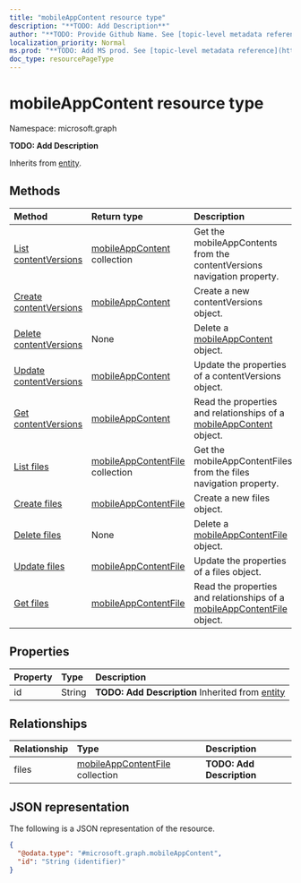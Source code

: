 ```yaml
---
title: "mobileAppContent resource type"
description: "**TODO: Add Description**"
author: "**TODO: Provide Github Name. See [topic-level metadata reference](https://msgo.azurewebsites.net/add/document/guidelines/metadata.html#topic-level-metadata)**"
localization_priority: Normal
ms.prod: "**TODO: Add MS prod. See [topic-level metadata reference](https://msgo.azurewebsites.net/add/document/guidelines/metadata.html#topic-level-metadata)**"
doc_type: resourcePageType
---
```


# mobileAppContent resource type


Namespace: microsoft.graph

**TODO: Add Description**


Inherits from [entity](../resources/entity.md).

## Methods
|Method|Return type|Description|
|:---|:---|:---|
|[List contentVersions](../api/managedmobilelobapp-list-contentversions.md)|[mobileAppContent](../resources/intune-mobileappcontent.md) collection|Get the mobileAppContents from the contentVersions navigation property.|
|[Create contentVersions](../api/managedmobilelobapp-post-contentversions.md)|[mobileAppContent](../resources/intune-mobileappcontent.md)|Create a new contentVersions object.|
|[Delete contentVersions](../api/managedmobilelobapp-delete-contentversions.md)|None|Delete a [mobileAppContent](../resources/intune-mobileappcontent.md) object.|
|[Update contentVersions](../api/managedmobilelobapp-update-contentversions.md)|[mobileAppContent](../resources/intune-mobileappcontent.md)|Update the properties of a contentVersions object.|
|[Get contentVersions](../api/managedmobilelobapp-get-mobileappcontent.md)|[mobileAppContent](../resources/intune-mobileappcontent.md)|Read the properties and relationships of a [mobileAppContent](../resources/intune-mobileappcontent.md) object.|
|[List files](../api/intune-mobileappcontent-list-files.md)|[mobileAppContentFile](../resources/intune-mobileappcontentfile.md) collection|Get the mobileAppContentFiles from the files navigation property.|
|[Create files](../api/intune-mobileappcontent-post-files.md)|[mobileAppContentFile](../resources/intune-mobileappcontentfile.md)|Create a new files object.|
|[Delete files](../api/intune-mobileappcontent-delete-files.md)|None|Delete a [mobileAppContentFile](../resources/intune-mobileappcontentfile.md) object.|
|[Update files](../api/intune-mobileappcontent-update-files.md)|[mobileAppContentFile](../resources/intune-mobileappcontentfile.md)|Update the properties of a files object.|
|[Get files](../api/intune-mobileappcontent-get-mobileappcontentfile.md)|[mobileAppContentFile](../resources/intune-mobileappcontentfile.md)|Read the properties and relationships of a [mobileAppContentFile](../resources/intune-mobileappcontentfile.md) object.|

## Properties
|Property|Type|Description|
|:---|:---|:---|
|id|String|**TODO: Add Description** Inherited from [entity](../resources/entity.md)|

## Relationships
|Relationship|Type|Description|
|:---|:---|:---|
|files|[mobileAppContentFile](../resources/intune-mobileappcontentfile.md) collection|**TODO: Add Description**|

## JSON representation
The following is a JSON representation of the resource.
<!-- {
  "blockType": "resource",
  "keyProperty": "id",
  "@odata.type": "microsoft.graph.mobileAppContent",
  "baseType": "microsoft.graph.entity",
  "openType": false
}
-->
``` json
{
  "@odata.type": "#microsoft.graph.mobileAppContent",
  "id": "String (identifier)"
}
```

